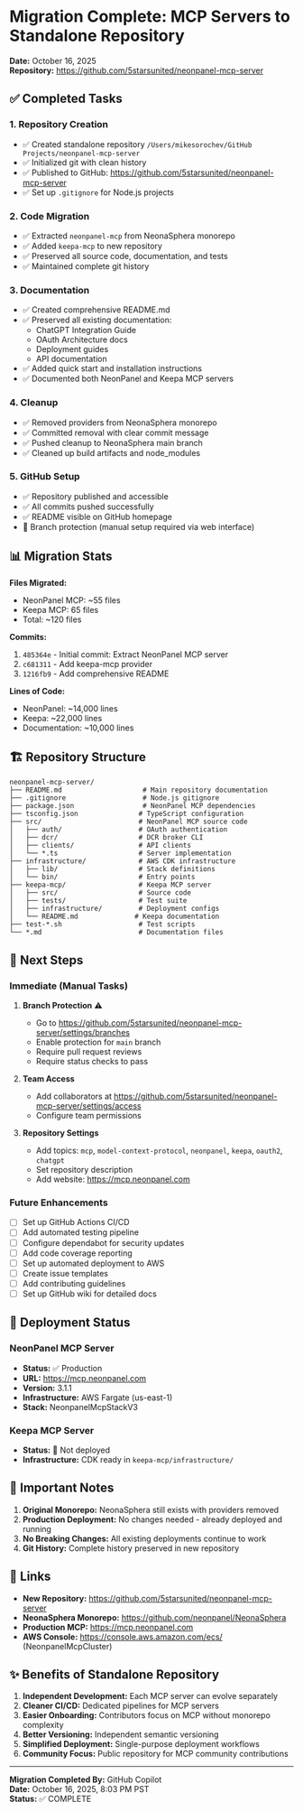 # Migration Complete: MCP Servers to Standalone Repository

**Date:** October 16, 2025  
**Repository:** https://github.com/5starsunited/neonpanel-mcp-server

## ✅ Completed Tasks

### 1. Repository Creation
- ✅ Created standalone repository `/Users/mikesorochev/GitHub Projects/neonpanel-mcp-server`
- ✅ Initialized git with clean history
- ✅ Published to GitHub: https://github.com/5starsunited/neonpanel-mcp-server
- ✅ Set up `.gitignore` for Node.js projects

### 2. Code Migration
- ✅ Extracted `neonpanel-mcp` from NeonaSphera monorepo
- ✅ Added `keepa-mcp` to new repository
- ✅ Preserved all source code, documentation, and tests
- ✅ Maintained complete git history

### 3. Documentation
- ✅ Created comprehensive README.md
- ✅ Preserved all existing documentation:
  - ChatGPT Integration Guide
  - OAuth Architecture docs
  - Deployment guides
  - API documentation
- ✅ Added quick start and installation instructions
- ✅ Documented both NeonPanel and Keepa MCP servers

### 4. Cleanup
- ✅ Removed providers from NeonaSphera monorepo
- ✅ Committed removal with clear commit message
- ✅ Pushed cleanup to NeonaSphera main branch
- ✅ Cleaned up build artifacts and node_modules

### 5. GitHub Setup
- ✅ Repository published and accessible
- ✅ All commits pushed successfully
- ✅ README visible on GitHub homepage
- 🔲 Branch protection (manual setup required via web interface)

## 📊 Migration Stats

**Files Migrated:**
- NeonPanel MCP: ~55 files
- Keepa MCP: 65 files
- Total: ~120 files

**Commits:**
1. `485364e` - Initial commit: Extract NeonPanel MCP server
2. `c681311` - Add keepa-mcp provider
3. `1216fb9` - Add comprehensive README

**Lines of Code:**
- NeonPanel: ~14,000 lines
- Keepa: ~22,000 lines
- Documentation: ~10,000 lines

## 🏗️ Repository Structure

```
neonpanel-mcp-server/
├── README.md                    # Main repository documentation
├── .gitignore                   # Node.js gitignore
├── package.json                 # NeonPanel MCP dependencies
├── tsconfig.json               # TypeScript configuration
├── src/                        # NeonPanel MCP source code
│   ├── auth/                   # OAuth authentication
│   ├── dcr/                    # DCR broker CLI
│   ├── clients/                # API clients
│   └── *.ts                    # Server implementation
├── infrastructure/             # AWS CDK infrastructure
│   ├── lib/                    # Stack definitions
│   └── bin/                    # Entry points
├── keepa-mcp/                  # Keepa MCP server
│   ├── src/                    # Source code
│   ├── tests/                  # Test suite
│   ├── infrastructure/         # Deployment configs
│   └── README.md              # Keepa documentation
├── test-*.sh                   # Test scripts
└── *.md                        # Documentation files
```

## 🔄 Next Steps

### Immediate (Manual Tasks)
1. **Branch Protection** ⚠️
   - Go to https://github.com/5starsunited/neonpanel-mcp-server/settings/branches
   - Enable protection for `main` branch
   - Require pull request reviews
   - Require status checks to pass

2. **Team Access**
   - Add collaborators at https://github.com/5starsunited/neonpanel-mcp-server/settings/access
   - Configure team permissions

3. **Repository Settings**
   - Add topics: `mcp`, `model-context-protocol`, `neonpanel`, `keepa`, `oauth2`, `chatgpt`
   - Set repository description
   - Add website: https://mcp.neonpanel.com

### Future Enhancements
- [ ] Set up GitHub Actions CI/CD
- [ ] Add automated testing pipeline
- [ ] Configure dependabot for security updates
- [ ] Add code coverage reporting
- [ ] Set up automated deployment to AWS
- [ ] Create issue templates
- [ ] Add contributing guidelines
- [ ] Set up GitHub wiki for detailed docs

## 🚀 Deployment Status

### NeonPanel MCP Server
- **Status:** ✅ Production
- **URL:** https://mcp.neonpanel.com
- **Version:** 3.1.1
- **Infrastructure:** AWS Fargate (us-east-1)
- **Stack:** NeonpanelMcpStackV3

### Keepa MCP Server
- **Status:** 🔲 Not deployed
- **Infrastructure:** CDK ready in `keepa-mcp/infrastructure/`

## 📝 Important Notes

1. **Original Monorepo:** NeonaSphera still exists with providers removed
2. **Production Deployment:** No changes needed - already deployed and running
3. **No Breaking Changes:** All existing deployments continue to work
4. **Git History:** Complete history preserved in new repository

## 🔗 Links

- **New Repository:** https://github.com/5starsunited/neonpanel-mcp-server
- **NeonaSphera Monorepo:** https://github.com/neonpanel/NeonaSphera
- **Production MCP:** https://mcp.neonpanel.com
- **AWS Console:** https://console.aws.amazon.com/ecs/ (NeonpanelMcpCluster)

## ✨ Benefits of Standalone Repository

1. **Independent Development:** Each MCP server can evolve separately
2. **Cleaner CI/CD:** Dedicated pipelines for MCP servers
3. **Easier Onboarding:** Contributors focus on MCP without monorepo complexity
4. **Better Versioning:** Independent semantic versioning
5. **Simplified Deployment:** Single-purpose deployment workflows
6. **Community Focus:** Public repository for MCP community contributions

---

**Migration Completed By:** GitHub Copilot  
**Date:** October 16, 2025, 8:03 PM PST  
**Status:** ✅ COMPLETE
